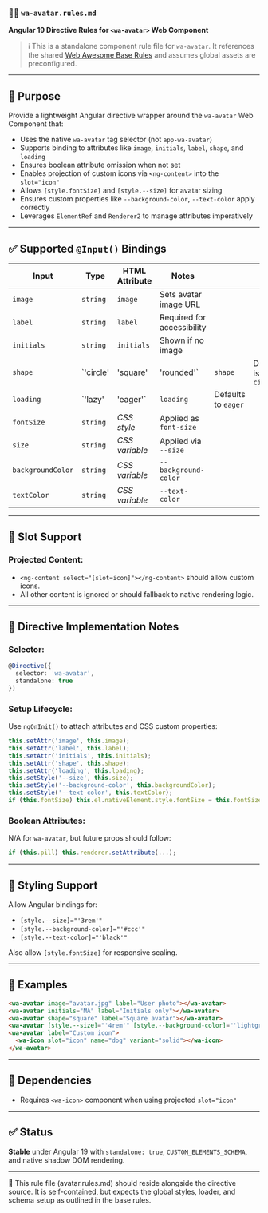 ### 🧑‍🎨 `wa-avatar.rules.md`

**Angular 19 Directive Rules for `<wa-avatar>` Web Component**

> ℹ️ This is a standalone component rule file for `wa-avatar`.
> It references the shared [Web Awesome Base Rules](../../../RULES.md) and assumes global assets are preconfigured.


---

## 🎯 Purpose

Provide a lightweight Angular directive wrapper around the `wa-avatar` Web Component that:

* Uses the native `wa-avatar` tag selector (not `app-wa-avatar`)
* Supports binding to attributes like `image`, `initials`, `label`, `shape`, and `loading`
* Ensures boolean attribute omission when not set
* Enables projection of custom icons via `<ng-content>` into the `slot="icon"`
* Allows `[style.fontSize]` and `[style.--size]` for avatar sizing
* Ensures custom properties like `--background-color`, `--text-color` apply correctly
* Leverages `ElementRef` and `Renderer2` to manage attributes imperatively

---

## ✅ Supported `@Input()` Bindings

| Input             | Type       | HTML Attribute | Notes                      |                     |                     |
| ----------------- | ---------- | -------------- | -------------------------- | ------------------- | ------------------- |
| `image`           | `string`   | `image`        | Sets avatar image URL      |                     |                     |
| `label`           | `string`   | `label`        | Required for accessibility |                     |                     |
| `initials`        | `string`   | `initials`     | Shown if no image          |                     |                     |
| `shape`           | \`'circle' | 'square'       | 'rounded'\`                | `shape`             | Default is `circle` |
| `loading`         | \`'lazy'   | 'eager'\`      | `loading`                  | Defaults to `eager` |                     |
| `fontSize`        | `string`   | *CSS style*    | Applied as `font-size`     |                     |                     |
| `size`            | `string`   | *CSS variable* | Applied via `--size`       |                     |                     |
| `backgroundColor` | `string`   | *CSS variable* | `--background-color`       |                     |                     |
| `textColor`       | `string`   | *CSS variable* | `--text-color`             |                     |                     |

---

## 🧩 Slot Support

### Projected Content:

* `<ng-content select="[slot=icon]"></ng-content>` should allow custom icons.
* All other content is ignored or should fallback to native rendering logic.

---

## 🔧 Directive Implementation Notes

### Selector:

```ts
@Directive({
  selector: 'wa-avatar',
  standalone: true
})
```

### Setup Lifecycle:

Use `ngOnInit()` to attach attributes and CSS custom properties:

```ts
this.setAttr('image', this.image);
this.setAttr('label', this.label);
this.setAttr('initials', this.initials);
this.setAttr('shape', this.shape);
this.setAttr('loading', this.loading);
this.setStyle('--size', this.size);
this.setStyle('--background-color', this.backgroundColor);
this.setStyle('--text-color', this.textColor);
if (this.fontSize) this.el.nativeElement.style.fontSize = this.fontSize;
```

### Boolean Attributes:

N/A for `wa-avatar`, but future props should follow:

```ts
if (this.pill) this.renderer.setAttribute(...);
```

---

## 🎨 Styling Support

Allow Angular bindings for:

* `[style.--size]="'3rem'"`
* `[style.--background-color]="'#ccc'"`
* `[style.--text-color]="'black'"`

Also allow `[style.fontSize]` for responsive scaling.

---

## 🔁 Examples

```html
<wa-avatar image="avatar.jpg" label="User photo"></wa-avatar>
<wa-avatar initials="MA" label="Initials only"></wa-avatar>
<wa-avatar shape="square" label="Square avatar"></wa-avatar>
<wa-avatar [style.--size]="'4rem'" [style.--background-color]="'lightgray'"></wa-avatar>
<wa-avatar label="Custom icon">
  <wa-icon slot="icon" name="dog" variant="solid"></wa-icon>
</wa-avatar>
```

---

## 📎 Dependencies

* Requires `<wa-icon>` component when using projected `slot="icon"`

---

## ✅ Status

**Stable** under Angular 19 with `standalone: true`, `CUSTOM_ELEMENTS_SCHEMA`, and native shadow DOM rendering.

---

📌 This rule file (avatar.rules.md) should reside alongside the directive source. It is self-contained, but expects the global styles, loader, and schema setup as outlined in the base rules.
